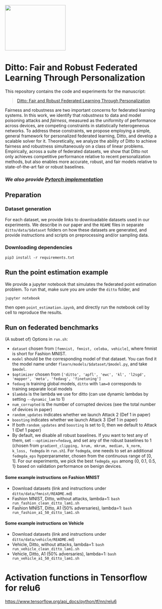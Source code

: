 <img width="200" height="150" src="https://user-images.githubusercontent.com/14993256/109053987-54418f80-76ab-11eb-98bd-2c119d8a61ce.gif">

# Ditto: Fair and Robust Federated Learning Through Personalization

This repository contains the code and experiments for the manuscript:

> [Ditto: Fair and Robust Federated Learning Through Personalization](https://arxiv.org/abs/2012.04221)
>

Fairness and robustness are two important concerns for federated learning systems.
In this work, we identify that *robustness* to data and model poisoning attacks and *fairness*, measured as the uniformity of performance across devices, are competing constraints in statistically heterogeneous networks. 
To address these constraints, we propose employing a simple, general framework for personalized federated learning, Ditto, and develop a scalable solver for it. 
Theoretically, we  analyze the ability of Ditto to achieve
fairness and robustness simultaneously on a class of linear problems.
Empirically, across a suite of federated datasets, we show that Ditto not only achieves competitive performance relative to recent personalization methods, but also enables more accurate, robust, and fair models relative to state-of-the-art fair or robust baselines.



### *We also provide [Pytorch implementation](https://github.com/s-huu/Ditto)*



## Preparation

### Dataset generation

For each dataset, we provide links to downloadable datasets used in our experiments. We describe in our paper and the `REAME` files in separate `ditto/data/$dataset` folders on how these datasets are generated, and provide instructions and scripts on preprocessing and/or sampling data.


### Downloading dependencies

```
pip3 install -r requirements.txt
``` 

## Run the point estimation example

We provide a jupyter notebook that simulates the federated point estimation problem. To run that, make sure you are under the `ditto` folder, and 

```
jupyter notebook
```
then open `point_estimation.ipynb`, and directly run the notebook cell by cell to reproduce the results.

## Run on federated benchmarks

(A subset of) Options in `run.sh`:

* `dataset` chosen from `[femnist, fmnist, celeba, vehicle]`, where fmnist is short for Fashion MNIST.
*  `model` should be the corresponding model of that dataset. You can find it the model name under `flearn/models/$dataset/$model.py`, and take `$model`.
* `$optimizer` chosen from `['ditto', 'apfl', 'ewc', 'kl', 'l2sgd', 'mapper', 'meta', 'fedavg', 'finetuning']`
* `fedavg` is training global models, `ditto` with `lam=0` corresponds to training separate local models
* `$lambda` is the lambda we use for ditto (can use dynamic lambdas by setting `--dynamic_lam` to 1)
* `num_corrupted` is the number of corrupted devices (see the total number of devices in paper)
* `random_updates` indicates whether we launch Attack 2 (Def 1 in paper)
* `boosting` indicates whether we launch Attack 3 (Def 1 in paper)
* If both `random_updates` and `boosting` is set to 0, then we default to Attack 1 (Def 1 paper)
* By default, we disable all robust baselines. If you want to test any of them, set `--optimizer=fedavg`, and set any of the robust baselines to 1 (chosen from `gradient_clipping, krum, mkrum, median, k_norm, k_loss, fedmgda` in `run.sh`). For `fedmgda`, one needs to set an additional `fedmgda_eps` hyperparameter, chosen from the continuous range of [0, 1]. For our experiments, we pick the best `fedmgda_eps` among {0, 0.1, 0.5, 1} based on validation performance on benign devices.

#### Some example instructions on Fashion MNIST
* Download datasets (link and instructions under `ditto/data/fmnist/README.md`)
* Fashion MNIST, Ditto, without attacks, lambda=1: `bash run_fashion_clean_ditto_lam1.sh`
* Fashion MNIST, Ditto, A1 (50% adversaries), lambda=1: `bash run_fashion_a1_50_ditto_lam1.sh`

#### Some example instructions on Vehicle
* Download datasets (link and instructions under `ditto/data/vehicle/README.md`)
* Vehicle, Ditto, without attacks, lambda=1: `bash run_vehicle_clean_ditto_lam1.sh`
* Vehicle, Ditto, A1 (50% adversaries), lambda=1: `bash run_vehicle_a1_50_ditto_lam1.sh`

# Activation functions in Tensorflow for relu6
https://www.tensorflow.org/api_docs/python/tf/nn/relu6
